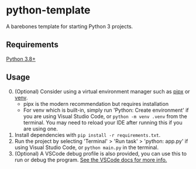 # python-template

A barebones template for starting Python 3 projects.

## Requirements

[Python 3.8+](https://www.python.org/downloads/)

## Usage

0. (Optional) Consider using a virtual environment manager such as [pipx](https://pypa.github.io/pipx/) or [venv](https://docs.python.org/3/library/venv.html).
   - pipx is the modern recommendation but requires installation
   - For venv which is built-in, simply run 'Python: Create environment' if you are using Visual Studio Code, or `python -m venv .venv` from the terminal. You may need to reload your IDE after running this if you are using one.
1. Install dependencies with `pip install -r requirements.txt`.
2. Run the project by selecting 'Terminal' > 'Run task' > 'python: app.py' if using Visual Studio Code, or `python main.py` in the terminal.
3. (Optional) A VSCode debug profile is also provided, you can use this to run or debug the program. [See the VSCode docs for more info.](https://code.visualstudio.com/docs/python/debugging#_basic-debugging)
